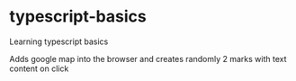 # typescript-basics
Learning typescript basics

Adds google map into the browser and creates randomly 2 marks with text content on click
